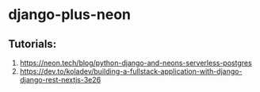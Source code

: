 # django-plus-neon

## Tutorials:

1. https://neon.tech/blog/python-django-and-neons-serverless-postgres
2. https://dev.to/koladev/building-a-fullstack-application-with-django-django-rest-nextjs-3e26
